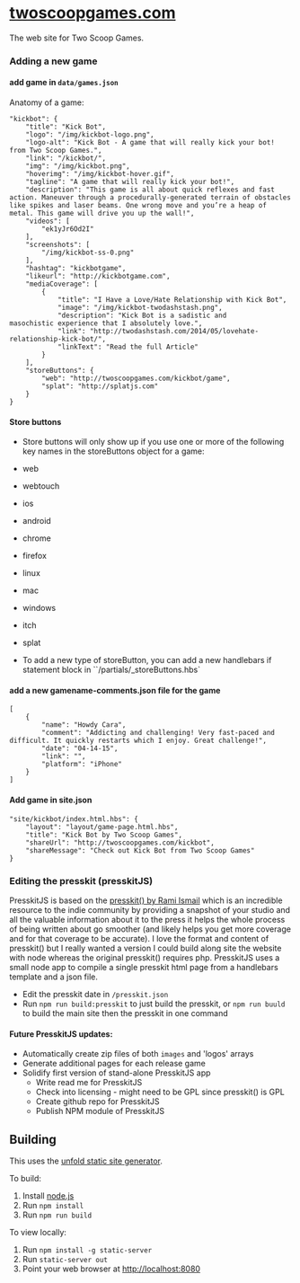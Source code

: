 [twoscoopgames.com](http://twoscoopgames.com)
=================
The web site for Two Scoop Games.


### Adding a new game

#### add game in `data/games.json`

  Anatomy of a game:
  ```
  "kickbot": {
      "title": "Kick Bot",
      "logo": "/img/kickbot-logo.png",
      "logo-alt": "Kick Bot - A game that will really kick your bot! from Two Scoop Games.",
      "link": "/kickbot/",
      "img": "/img/kickbot.png",
      "hoverimg": "/img/kickbot-hover.gif",
      "tagline": "A game that will really kick your bot!",
      "description": "This game is all about quick reflexes and fast action. Maneuver through a procedurally-generated terrain of obstacles like spikes and laser beams. One wrong move and you’re a heap of metal. This game will drive you up the wall!",
      "videos": [
          "ek1yJr6Od2I"
      ],
      "screenshots": [
          "/img/kickbot-ss-0.png"
      ],
      "hashtag": "kickbotgame",
      "likeurl": "http://kickbotgame.com",
      "mediaCoverage": [
          {
              "title": "I Have a Love/Hate Relationship with Kick Bot",
              "image": "/img/kickbot-twodashstash.png",
              "description": "Kick Bot is a sadistic and masochistic experience that I absolutely love.",
              "link": "http://twodashstash.com/2014/05/lovehate-relationship-kick-bot/",
              "linkText": "Read the full Article"
          }
      ],
      "storeButtons": {
          "web": "http://twoscoopgames.com/kickbot/game",
          "splat": "http://splatjs.com"
      }
  }
  ```

#### Store buttons

* Store buttons will only show up if you use one or more of the following key names in the storeButtons object for a game:
 * web
 * webtouch
 * ios
 * android
 * chrome
 * firefox
 * linux
 * mac
 * windows
 * itch
 * splat

* To add a new type of storeButton, you can add a new handlebars if statement block in ``/partials/_storeButtons.hbs`


#### add a new gamename-comments.json file for the game

  ```
  [
      {
          "name": "Howdy Cara",
          "comment": "Addicting and challenging! Very fast-paced and difficult. It quickly restarts which I enjoy. Great challenge!",
          "date": "04-14-15",
          "link": "",
          "platform": "iPhone"
      }
  ]
```

#### Add game in site.json

  ```
  "site/kickbot/index.html.hbs": {
      "layout": "layout/game-page.html.hbs",
      "title": "Kick Bot by Two Scoop Games",
      "shareUrl": "http://twoscoopgames.com/kickbot",
      "shareMessage": "Check out Kick Bot from Two Scoop Games"
  }
  ```


### Editing the presskit (presskitJS)

PresskitJS is based on the [presskit() by Rami Ismail](https://github.com/ramiismail/dopresskit) which is an incredible resource to the indie community by providing a snapshot of your studio and all the valuable information about it to the press it helps the whole process of being written about go smoother (and likely helps you get more coverage and for that coverage to be accurate).
I love the format and content of presskit() but I really wanted a version I could build along site the website with node whereas the original presskit() requires php. PresskitJS uses a small node app to compile a single presskit html page from a handlebars template and a json file.
* Edit the presskit date in `/presskit.json`
* Run `npm run build:presskit` to just build the presskit, or `npm run buuld` to build the main site then the presskit in one command

#### Future PresskitJS updates:

* Automatically create zip files of both `images` and 'logos' arrays
* Generate additional pages for each release game
* Solidify first version of stand-alone PresskitJS app
  * Write read me for PresskitJS
  * Check into licensing - might need to be GPL since presskit() is GPL
  * Create github repo for PresskitJS
  * Publish NPM module of PresskitJS



Building
--------
This uses the [unfold static site generator](https://github.com/ericlathrop/unfold).

To build:
 1. Install [node.js](http://nodejs.org/)
 2. Run `npm install`
 3. Run `npm run build`

To view locally:
 1. Run `npm install -g static-server`
 2. Run `static-server out`
 3. Point your web browser at [http://localhost:8080](http://localhost:9080)
